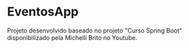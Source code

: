 # EventosApp
Projeto desenvolvido baseado no projeto "Curso Spring Boot" disponibilizado pela Michelli Brito no Youtube.
